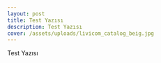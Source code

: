 ```yaml
---
layout: post
title: Test Yazısı
description: Test Yazısı
cover: /assets/uploads/livicom_catalog_beig.jpg
---
```

Test Yazısı